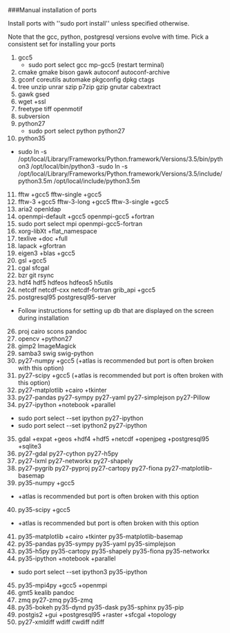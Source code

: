 ###Manual installation of ports

Install ports with ''sudo port install'' unless specified otherwise.

Note that the gcc, python, postgresql versions evolve with time. Pick a consistent set for installing your ports

1. gcc5
   - sudo port select gcc mp-gcc5 (restart terminal)
2. cmake gmake bison gawk autoconf autoconf-archive
3. gconf coreutils automake pkgconfig dpkg ctags
4. tree unzip unrar szip p7zip gzip gnutar cabextract
5. gawk gsed
6. wget +ssl
7. freetype tiff openmotif
8. subversion
9. python27
   - sudo port select python python27
10. python35
   - sudo ln -s /opt/local/Library/Frameworks/Python.framework/Versions/3.5/bin/python3 /opt/local/bin/python3
   -sudo ln -s /opt/local/Library/Frameworks/Python.framework/Versions/3.5/include/python3.5m /opt/local/include/python3.5m
11. fftw +gcc5 fftw-single +gcc5
12. fftw-3 +gcc5 fftw-3-long +gcc5 fftw-3-single +gcc5
13. aria2 openldap
14. openmpi-default +gcc5 openmpi-gcc5 +fortran
15. sudo port select mpi openmpi-gcc5-fortran
16. xorg-libXt +flat_namespace
17. texlive +doc +full
18. lapack +gfortran
19. eigen3 +blas +gcc5
20. gsl +gcc5
21. cgal sfcgal
22. bzr git rsync
23. hdf4 hdf5 hdfeos hdfeos5 h5utils
24. netcdf netcdf-cxx netcdf-fortran grib_api +gcc5
25. postgresql95 postgresql95-server
   - Follow instructions for setting up db that are displayed on the screen during installation
26. proj cairo scons pandoc
27. opencv +python27
28. gimp2 ImageMagick
29. samba3 swig swig-python
30. py27-numpy +gcc5 (+atlas is recommended but port is often broken with this option)
31. py27-scipy +gcc5 (+atlas is recommended but port is often broken with this option)
32. py27-matplotlib +cairo +tkinter
33. py27-pandas py27-sympy py27-yaml py27-simplejson py27-Pillow
34. py27-ipython +notebook +parallel
   - sudo port select --set ipython py27-ipython
   - sudo port select --set ipython2 py27-ipython
35. gdal +expat +geos +hdf4 +hdf5 +netcdf +openjpeg +postgresql95 +sqlite3
36. py27-gdal py27-cython py27-h5py
37. py27-lxml py27-networkx py27-shapely
38. py27-pygrib py27-pyproj py27-cartopy py27-fiona py27-matplotlib-basemap
39. py35-numpy +gcc5
   - +atlas is recommended but port is often broken with this option
40. py35-scipy +gcc5
   - +atlas is recommended but port is often broken with this option
41. py35-matplotlib +cairo +tkinter py35-matplotlib-basemap
42. py35-pandas py35-sympy py35-yaml py35-simplejson
43. py35-h5py py35-cartopy py35-shapely py35-fiona py35-networkx
44. py35-ipython +notebook +parallel
   - sudo port select --set ipython3 py35-ipython
45. py35-mpi4py +gcc5 +openmpi
46. gmt5 kealib pandoc
47. zmq py27-zmq py35-zmq
48. py35-bokeh py35-dynd py35-dask py35-sphinx py35-pip
49. postgis2 +gui +postgresql95 +raster +sfcgal +topology
50. py27-xmldiff wdiff cwdiff ndiff
